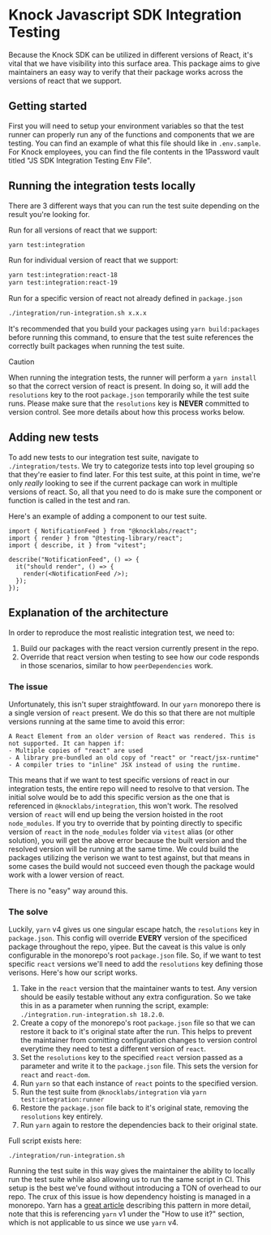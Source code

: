 # Knock Javascript SDK Integration Testing

Because the Knock SDK can be utilized in different versions of React, it's vital that we have visibility into this surface area. This package aims to give maintainers an easy way to verify that their package
works across the versions of react that we support.

## Getting started

First you will need to setup your environment variables so that the test runner can properly run any of the functions and components that we are testing. You can find an example of what this file should like in `.env.sample`. For Knock employees, you can find the file contents in the 1Password vault titled "JS SDK Integration Testing Env File".

## Running the integration tests locally

There are 3 different ways that you can run the test suite depending on the result you're looking for.

Run for all versions of react that we support:

```bash
yarn test:integration
```

Run for individual version of react that we support:

```bash
yarn test:integration:react-18
yarn test:integration:react-19
```

Run for a specific version of react not already defined in `package.json`

```bash
./integration/run-integration.sh x.x.x
```

It's recommended that you build your packages using `yarn build:packages` before running this command, to ensure that the test suite references the correctly built packages when running the test suite.

> [!CAUTION]
> When running the integration tests, the runner will perform a `yarn install` so that the correct version of react is present. In doing so, it will add the `resolutions` key to the root `package.json` temporarily while the test suite runs. Please make sure that the `resolutions` key is **NEVER** committed to version control. See more details about how this process works below.

## Adding new tests

To add new tests to our integration test suite, navigate to `./integration/tests`. We try to categorize tests into top level grouping so that they're easier to find later. For this test suite, at this point in time, we're only _really_ looking to see if the current package can work in multiple versions of react. So, all that you need to do is make sure the component or function is called in the test and ran.

Here's an example of adding a component to our test suite.

```tsx
import { NotificationFeed } from "@knocklabs/react";
import { render } from "@testing-library/react";
import { describe, it } from "vitest";

describe("NotificationFeed", () => {
  it("should render", () => {
    render(<NotificationFeed />);
  });
});
```

## Explanation of the architecture

In order to reproduce the most realistic integration test, we need to:

1. Build our packages with the react version currently present in the repo.
2. Override that react version when testing to see how our code responds in those scenarios, similar to how `peerDependencies` work.

### The issue

Unfortunately, this isn't super straightfoward. In our `yarn` monorepo there is a single version of `react` present. We do this so that there are not multiple versions running at the same time to avoid this error:

```
A React Element from an older version of React was rendered. This is not supported. It can happen if:
- Multiple copies of "react" are used
- A library pre-bundled an old copy of "react" or "react/jsx-runtime"
- A compiler tries to "inline" JSX instead of using the runtime.
```

This means that if we want to test specific versions of react in our integration tests, the entire repo will need to resolve to that version. The initial solve would be to add this specific version as the one that is referenced in `@knocklabs/integration`, this won't work. The resolved version of `react` will end up being the version hoisted in the root `node_modules`. If you try to override that by pointing directly to specific version of `react` in the `node_modules` folder via `vitest` alias (or other solution), you will get the above error because the built version and the resolved version will be running at the same time. We could build the packages utilizing the verison we want to test against, but that means in some cases the build would not succeed even though the package would work with a lower version of react.

There is no "easy" way around this.

### The solve

Luckily, `yarn` v4 gives us one singular escape hatch, the `resolutions` key in `package.json`. This config will override **EVERY** version of the specificed package throughout the repo, yipee. But the caveat is this value is only configurable in the monorepo's root `package.json` file. So, if we want to test specific `react` versions we'll need to add the `resolutions` key defining those verisons. Here's how our script works.

1. Take in the `react` version that the maintainer wants to test. Any version should be easily testable without any extra configuration. So we take this in as a parameter when running the script, example: `./integration.run-integration.sh 18.2.0`.
2. Create a copy of the monorepo's root `package.json` file so that we can restore it back to it's original state after the run. This helps to prevent the maintainer from comitting configuration changes to version control everytime they need to test a different version of `react`.
3. Set the `resolutions` key to the specified `react` version passed as a parameter and write it to the `package.json` file. This sets the version for `react` and `react-dom`.
4. Run `yarn` so that each instance of `react` points to the specified version.
5. Run the test suite from `@knocklabs/integration` via `yarn test:integration:runner`
6. Restore the `package.json` file back to it's original state, removing the `resolutions` key entirely.
7. Run `yarn` again to restore the dependencies back to their original state.

Full script exists here:

```
./integration/run-integration.sh
```

Running the test suite in this way gives the maintainer the ability to locally run the test suite while also allowing us to run the same script in CI. This setup is the best we've found without introducing a TON of overhead to our repo. The crux of this issue is how dependency hoisting is managed in a monorepo. Yarn has a [great article](https://classic.yarnpkg.com/blog/2018/02/15/nohoist/) describing this pattern in more detail, note that this is referencing `yarn` v1 under the "How to use it?" section, which is not applicable to us since we use `yarn` v4.
